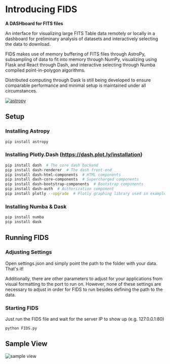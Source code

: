 # Introducing FIDS

**A DASHboard for FITS files**

An interface for visualizing large FITS Table data remotely or locally in a dashboard for preliminary analysis of datasets and interactively selecting the data to download.

FIDS makes use of memory buffering of FITS files through AstroPy, subsampling of data to fit into memory through NumPy, visualizing using Flask and React through Dash, and interactive selecting through Numba compiled point-in-polygon algorithms. 

Distributed computing through Dask is still being developed to ensure comparable performance and minimal setup is maintained under all circumstances. 

[![astropy](http://img.shields.io/badge/powered%20by-AstroPy-orange.svg?style=flat)](http://www.astropy.org/)

## Setup

### Installing Astropy

```bash
pip install astropy
```

### Installing Plotly.Dash  (https://dash.plot.ly/installation)

```bash
pip install dash  # The core dash backend
pip install dash-renderer  # The dash front-end
pip install dash-html-components  # HTML components
pip install dash-core-components  # Supercharged components
pip install dash-bootstrap-components  # Bootstrap components
pip install dash-auth  # Authorization component
pip install plotly --upgrade  # Plotly graphing library used in examples
```

### Installing Numba & Dask

```bash
pip install numba
pip install dask
```

## Running FIDS

### Adjusting Settings

Open settings.json and simply point the path to the folder with your data. That's it!

Additionally, there are other parameters to adjust for your applications from visual formatting to the port to run on. However, none of these settings are necessary to adjust in order for FIDS to run besides defining the path to the data.

### Starting FIDS

Just run the FIDS file and wait for the server IP to show up (e.g. 127.0.0.1:80) 

```shell
python FIDS.py
```

## Sample View

![sample view](https://github.com/the-rccg/FITS_dashboard/blob/master/assets/img/FIDS_screenshot.png)
